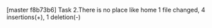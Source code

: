 [master f8b73b6] Task 2.There is no place like home
 1 file changed, 4 insertions(+), 1 deletion(-)
